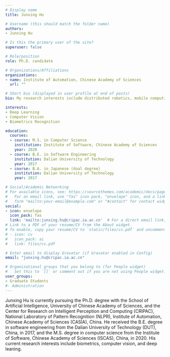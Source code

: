```yaml
---
# Display name
title: Junxing Hu

# Username (this should match the folder name)
authors:
- Junxing Hu

# Is this the primary user of the site?
superuser: false

# Role/position
role: Ph.D. candidate

# Organizations/Affiliations
organizations:
- name: Institute of Automation, Chinese Academy of Sciences
  url: ""

# Short bio (displayed in user profile at end of posts)
bio: My research interests include distributed robotics, mobile computing and programmable matter.

interests:
- Deep Learning
- Computer Vision
- Biometrics Recognition

education:
  courses:
  - course: M.S. in Computer Science
    institution: Institute of Software, Chinese Academy of Sciences
    year: 2020
  - course: B.E. in Software Engineering
    institution: Dalian University of Technology
    year: 2017
  - course: B.A. in Japanese (dual degree)
    institution: Dalian University of Technology
    year: 2017  

# Social/Academic Networking
# For available icons, see: https://sourcethemes.com/academic/docs/page-builder/#icons
#   For an email link, use "fas" icon pack, "envelope" icon, and a link in the
#   form "mailto:your-email@example.com" or "#contact" for contact widget.
social:
- icon: envelope
  icon_pack: fas
  link: 'mailto:junxing.hu@cripac.ia.ac.cn'  # For a direct email link, use "mailto:test@example.org".
# Link to a PDF of your resume/CV from the About widget.
# To enable, copy your resume/CV to `static/files/cv.pdf` and uncomment the lines below.
# - icon: cv
#   icon_pack: ai
#   link: files/cv.pdf

# Enter email to display Gravatar (if Gravatar enabled in Config)
email: "junxing.hu@cripac.ia.ac.cn"

# Organizational groups that you belong to (for People widget)
#   Set this to `[]` or comment out if you are not using People widget.
user_groups:
- Graduate Students
#- Administration
---
```

Junxing Hu is currently pursuing the Ph.D. degree with the School of Artificial Intelligence, University of Chinese Academy of Sciences, and the Center for Research on Intelligent Perception and Computing (CRIPAC), National Laboratory of Pattern Recognition (NLPR), Institute of Automation, Chinese Academy of Sciences (CASIA), China. He received the B.E. degree in software engineering from the Dalian University of Technology (DUT), China, in 2017, and the M.S. degree in computer science from the Institute of Software, Chinese Academy of Sciences (ISCAS), China, in 2020. His current research interests include biometrics, computer vision, and deep leaning.